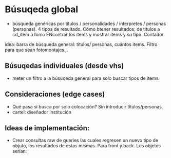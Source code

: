 # Búsuqeda global

- búsqueda genéricas por títulos / personalidades / interpretes / personas (personas). 4 tipos de resultado.  Cómo btener resultados: de titulos a cd_item a fomo
ENcontrar los items y mostrar items y su tipo. Contador.

idea: barra de búsqueda general: títulos/ personas, cuántos items. Filtro para que sean fotomontajes...

## Búsuqedas individuales (desde vhs)
- meter un filtro a la búsuqeda general para solo buscar tipos de items. 

## Consideraciones (edge cases)
- Qué pasa si busca por solo colocación? Sin introducir títulos/personas.
-   cartel:
diseñador institución

## Ideas de implementación:
- Crear consultas raw de queries las cuales regresen un nuevo tipo de objuto, los resultados de estas mismas. Para front y back.
Los objetos serían:
